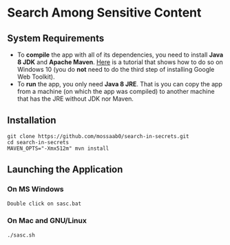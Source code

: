 # Search Among Sensitive Content

## System Requirements
- To **compile** the app with all of its dependencies, you need to install **Java 8 JDK** and **Apache Maven**. [Here](https://www.twilio.com/blog/2017/01/install-java-8-apache-maven-google-web-toolkit-windows-10.html) is a tutorial that shows how to do so on Windows 10 (you do **not** need to do the third step of installing Google Web Toolkit).
- To **run** the app, you only need **Java 8 JRE**. That is you can copy the app from a machine (on which the app was compiled) to another machine that has the JRE without JDK nor Maven.

## Installation
    git clone https://github.com/mossaab0/search-in-secrets.git
    cd search-in-secrets
    MAVEN_OPTS="-Xmx512m" mvn install

## Launching the Application

### On MS Windows
    Double click on sasc.bat

### On Mac and GNU/Linux
	./sasc.sh